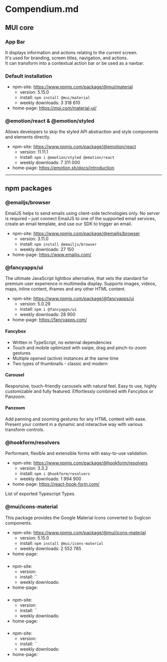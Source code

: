 # Compendium.md


## MUI core

### App Bar

It displays information and actions relating to the current screen.\
It's used for branding, screen titles, navigation, and actions.\
It can transform into a contextual action bar or be used as a navbar.






### Default installation

* npm-site: https://www.npmjs.com/package/@mui/material
  - version: 5.15.0
  - install: `npm install @mui/material`
  - weekly downloads: 3 318 610
* home-page: https://mui.com/material-ui/

### @emotion/react & @emotion/styled
Allows developers to skip the styled API abstraction and style components and elements directly.

* npm-site: https://www.npmjs.com/package/@emotion/react
  - version: 11.11.1
  - install: `npm i @emotion/styled @emotion/react`
  - weekly downloads: 7 311 000
* home-page: https://emotion.sh/docs/introduction

- - -

## npm packages

### @emailjs/browser
EmailJS helps to send emails using client-side technologies only. No server is required – just connect EmailJS to one of the supported email services, create an email template, and use our SDK to trigger an email.

* npm-site: https://www.npmjs.com/package/@emailjs/browser
  - version: 3.11.0
  - install: `npm install @emailjs/browser`
  - weekly downloads: 27 150
* home-page: https://www.emailjs.com/



### @fancyapps/ui
The ultimate JavaScript lightbox alternative, that sets the standard for premium user experience in multimedia display. Supports images, videos, maps, inline content, iframes and any other HTML content.

* npm-site: https://www.npmjs.com/package/@fancyapps/ui
  - version: 5.0.29
  - install: `npm i @fancyapps/ui`
  - weekly downloads: 28 900
* home-page: https://fancyapps.com/

#### Fancybox
+ Written in TypeScript, no external dependencies
+ Touch and mobile optimized with swipe, drag and pinch-to-zoom gestures
+ Multiple opened (active) instances at the same time
+ Two types of thumbnails - classic and modern 

#### Carousel
Responsive, touch-friendly carousels with natural feel. Easy to use, highly customizable and fully featured. Effortlessly combined with Fancybox or Panzoom.

#### Panzoom
Add panning and zooming gestures for any HTML content with ease. Present your content in a dynamic and interactive way with various transform controls.

### @hookform/resolvers
Performant, flexible and extensible forms with easy-to-use validation.

* npm-site: https://www.npmjs.com/package/@hookform/resolvers
  - version: 3.3.2
  - install: `npm i @hookform/resolvers`
  - weekly downloads: 1 994 900
* home-page: https://react-hook-form.com/

List of exported Typescript Types.

### @mui/icons-material
This package provides the Google Material Icons converted to SvgIcon components.

* npm-site: https://www.npmjs.com/package/@mui/icons-material
  - version: 5.15.0
  - install: `npm install @mui/icons-material`
  - weekly downloads: 2 552 785
* home-page:



###

* npm-site:
  - version:
  - install: ``
  - weekly downloads:
* home-page:



###

* npm-site:
  - version:
  - install: ``
  - weekly downloads:
* home-page:



###

* npm-site:
  - version:
  - install: ``
  - weekly downloads:
* home-page:














